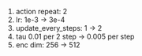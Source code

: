 1. action repeat: 2
2. lr: 1e-3 -> 3e-4
3. update_every_steps: 1 -> 2
4. tau 0.01 per 2 step -> 0.005 per step
5. enc dim: 256 -> 512